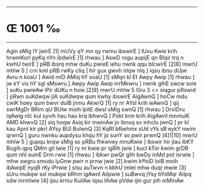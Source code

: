 ___
# Œ 1001 ‰
---
Agin sMig lY jwirE ]1] mUVy qY mn qy rwmu ibswirE ] lUxu Kwie krih
hrwmKorI pyKq nYn ibdwirE ]1] rhwau ] AswD rogu aupijE qn BIqir
trq n kwhU twirE ] pRB ibsrq mhw duKu pwieE iehu nwnk qqu bIcwirE
]2]8] mwrU mhlw 5 ] crn kml pRB rwKy cIiq ] hir gux gwvh nIqw
nIq ] iqsu ibnu dUjw Avru n koaU ] Awid miD AMiq hY soaU ]1] sMqn kI
Et Awpy Awip ]1] rhwau ] jw kY vis hY sgl sMswru ] Awpy Awip Awip
inrMkwru ] nwnk gihE swcw soie ] suKu pwieAw iPir dUKu n hoie ]2]9]
mwrU mhlw 5 Gru 3
<> siqgur pRswid ]
pRwn suKdwqw jIA suKdwqw qum kwhy ibswirE AigAwnQ ] hoCw mdu cwiK
hoey qum bwvr dulB jnmu AkwrQ ]1] ry nr AYsI krih ieAwnQ ] qij
swrMgDr BRim qU BUlw moih lpitE dwsI sMig swnQ ]1] rhwau ] DrxIDru
iqAwig nIc kul syvih hau hau krq ibhwvQ ] Pokt krm krih
AigAwnI mnmuiK AMD khwvQ ]2] siq hoqw Asiq kir mwinAw jo ibnsq
so inhclu jwnQ ] pr kI kau ApnI kir pkrI AYsy BUl BulwnQ ]3] KqRI
bRwhmx sUd vYs sB eykY nwim qrwnQ ] guru nwnku aupdysu khqu hY jo sunY so
pwir prwnQ ]4]1]10] mwrU mhlw 5 ] gupqu krqw sMig so pRBu fhkwvey
mnuKwie ] ibswir hir jIau ibKY Bogih qpq QMm gil lwie ]1] ry nr
kwie pr igRih jwie ] kucl kTor kwim grDB qum nhI suinE Drm rwie
]1] rhwau ] ibkwr pwQr glih bwDy inMd pot isrwie ] mhw swgru smudu
lµGnw pwir n prnw jwie ]2] kwim k®oiD loiB moih ibAwipE nyqR rKy
iPrwie ] sIsu auTwvn n kbhU imleI mhw duqr mwie ]3] sUru mukqw ssI
mukqw bRhm igAwnI Ailpwie ] suBwvq jYsy bYsMqr Ailpq sdw inrmlwie
]4] ijsu krmu KuilAw iqsu lihAw pVdw ijin gur pih mMinAw
####
